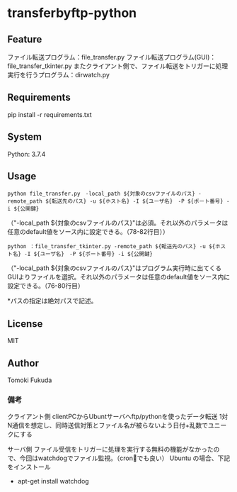 # transferbyftp-python

## Feature
ファイル転送プログラム：file_transfer.py
ファイル転送プログラム(GUI)：file_transfer_tkinter.py
またクライアント側で、ファイル転送をトリガーに処理実行を行うプログラム：dirwatch.py

## Requirements
pip install -r requirements.txt

## System
Python: 3.7.4

## Usage
```
python file_transfer.py　-local_path ${対象のcsvファイルのパス} -remote_path ${転送先のパス} -u ${ホスト名} -I ${ユーザ名}　-P ${ポート番号} -i ${公開鍵}
```
（"-local_path  ${対象のcsvファイルのパス}"は必須。それ以外のパラメータは任意のdefault値をソース内に設定できる。（78-82行目））

```
python ：file_transfer_tkinter.py -remote_path ${転送先のパス} -u ${ホスト名} -I ${ユーザ名}　-P ${ポート番号} -i ${公開鍵}
```
（"-local_path  ${対象のcsvファイルのパス}"はプログラム実行時に出てくるGUIよりファイルを選択。それ以外のパラメータは任意のdefault値をソース内に設定できる。（76-80行目）

*パスの指定は絶対パスで記述。
## License

MIT

##  Author

Tomoki Fukuda

### 備考
クライアント側
clientPCからUbuntサーバへftp/pythonを使ったデータ転送
1対N通信を想定し、同時送信対策とファイル名が被らないよう日付+乱数でユニークにする

サーバ側
ファイル受信をトリガーに処理を実行する無料の機能がなかったので、今回はwatchdogでファイル監視。（cronでも良い）
Ubuntu の場合、下記をインストール
+ apt-get install watchdog



